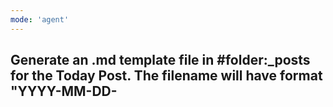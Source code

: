 ```yaml
---
mode: 'agent'
---
```

Generate an .md template file in #folder:_posts for the Today Post. The filename will have format "YYYY-MM-DD-<title>.md" . The `<title>` , shall be replace by the title based on the references located in #folder:src, try to named it following the style specified in #file:gen-contents.prompt.md and shall be in low case and no spaces, replacing them by `-`. And Today date is formatted as <YYYY-MM-DD>. For example for the Title entered "Generative AI Concepts" and Today is "2025-05-17" the filename would be created as "2025-05-17-generative-ai-concepts.md". And its content will be as follows:
---
layout: post
title:  "Generative AI concepts"
date:   2025-05-17 08:00:00 -0300
categories: 
mermaid: true
redirect_from: 
  - /<>/
---
